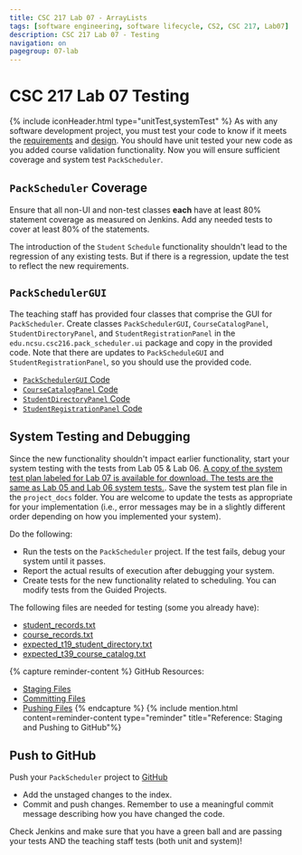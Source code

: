 ```yaml
---
title: CSC 217 Lab 07 - ArrayLists
tags: [software engineering, software lifecycle, CS2, CSC 217, Lab07]
description: CSC 217 Lab 07 - Testing
navigation: on
pagegroup: 07-lab
---
```


# CSC 217 Lab 07 Testing
{% include iconHeader.html type="unitTest,systemTest" %}
As with any software development project, you must test your code to know if it meets the [requirements](07-lab-requirements) and [design](07-lab-design).  You should have unit tested your new code as you added course validation functionality.  Now you will ensure sufficient coverage and system test `PackScheduler`.


## `PackScheduler` Coverage
Ensure that all non-UI and non-test classes **each** have at least 80% statement coverage as measured on Jenkins.  Add any needed tests to cover at least 80% of the statements.

The introduction of the `Student` `Schedule` functionality shouldn't lead to the regression of any existing tests.  But if there is a regression, update the test to reflect the new requirements. 


## `PackSchedulerGUI`
The teaching staff has provided four classes that comprise the GUI for `PackScheduler`.  Create classes `PackSchedulerGUI`, `CourseCatalogPanel`,  `StudentDirectoryPanel`, and `StudentRegistrationPanel` in the `edu.ncsu.csc216.pack_scheduler.ui` package and copy in the provided code.  Note that there are updates to `PackScheduleGUI` and `StudentRegistrationPanel`, so you should use the provided code.

  * [`PackSchedulerGUI` Code](files/PackSchedulerGUI.java)
  * [`CourseCatalogPanel` Code](files/CourseCatalogPanel.java)
  * [`StudentDirectoryPanel` Code](files/StudentDirectoryPanel.java)
  * [`StudentRegistrationPanel` Code](files/StudentRegistrationPanel.java)
  

## System Testing and Debugging
Since the new functionality shouldn't impact earlier functionality, start your system testing with the tests from Lab 05 & Lab 06.  [A copy of the system test plan labeled for Lab 07 is available for download.  The tests are the same as Lab 05 and Lab 06 system tests.](https://docs.google.com/a/ncsu.edu/document/d/1aEX_QMqsYHpkppLepG4TGAiK5l3ijwG3TOeFEMUr90E/edit?usp=sharing).  Save the system test plan file in the `project_docs` folder.  You are welcome to update the tests as appropriate for your implementation (i.e., error messages may be in a slightly different order depending on how you implemented your system).

Do the following:

  * Run the tests on the `PackScheduler` project.  If the test fails, debug your system until it passes.
  * Report the actual results of execution after debugging your system.
  * Create tests for the new functionality related to scheduling.  You can modify tests from the Guided Projects.
  
The following files are needed for testing (some you already have):

  * [student_records.txt](files/student_records.txt)
  * [course_records.txt](files/course_records.txt)
  * [expected_t19_student_directory.txt](files/expected_t19_student_directory.txt)
  * [expected_t39_course_catalog.txt](files/expected_t39_course_catalog.txt)

{% capture reminder-content %} 
GitHub Resources:

  * [Staging Files](https://pages.github.ncsu.edu/engr-csc-software-development/practices-tools/git/git-staging)
  * [Committing Files](https://pages.github.ncsu.edu/engr-csc-software-development/practices-tools/git/git-commit)
  * [Pushing Files](https://pages.github.ncsu.edu/engr-csc-software-development/practices-tools/git/git-push)
{% endcapture %} {% include mention.html content=reminder-content type="reminder" title="Reference: Staging and Pushing to GitHub"%}
## Push to GitHub
Push your `PackScheduler` project to [GitHub](https://github.ncsu.edu)

  * Add the unstaged changes to the index.
  * Commit and push changes.  Remember to use a meaningful commit message describing how you have changed the code.  
  
Check Jenkins and make sure that you have a green ball and are passing your tests AND the teaching staff tests (both unit and system)!
